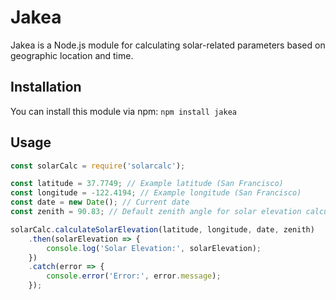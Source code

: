 # Jakea

Jakea is a Node.js module for calculating solar-related parameters based on geographic location and time.

## Installation

You can install this module via npm: `npm install jakea`

## Usage
```javascript
const solarCalc = require('solarcalc');

const latitude = 37.7749; // Example latitude (San Francisco)
const longitude = -122.4194; // Example longitude (San Francisco)
const date = new Date(); // Current date
const zenith = 90.83; // Default zenith angle for solar elevation calculation

solarCalc.calculateSolarElevation(latitude, longitude, date, zenith)
    .then(solarElevation => {
        console.log('Solar Elevation:', solarElevation);
    })
    .catch(error => {
        console.error('Error:', error.message);
    });
```

